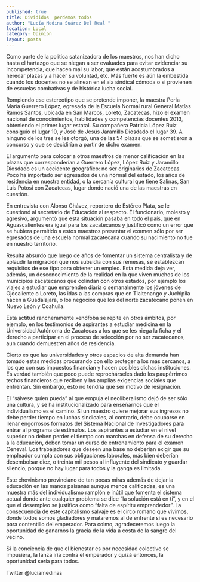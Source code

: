 ```yaml
---
published: true
title: Divididos  perdemos todos
author: "Lucía Medina Suárez Del Real "
location: Local
category: Opinión
layout: posts
---
```


Como parte de la política satanizadora de los maestros, nos han dicho hasta el hartazgo que se niegan a ser evaluados para evitar evidenciar su incompetencia, que hacen mal su labor, que están acostumbrados a heredar plazas y a hacer su voluntad, etc. Más fuerte es aún la embestida cuando los docentes no se alinean en el ala sindical cómoda o si provienen de escuelas combativas y de histórica lucha social. 

Rompiendo ese estereotipo que se pretende imponer, la maestra Perla María Guerrero López, egresada de la Escuela Normal rural General Matías Ramos Santos, ubicada en San Marcos, Loreto, Zacatecas, hizo el examen nacional de conocimientos, habilidades y competencias docentes 2013, obteniendo el primer lugar estatal. Su compañera Patricia López Ruiz consiguió el lugar 10, y José de Jesús Jaramillo Diosdado el lugar 39. A ninguno de los tres se les otorgó, una de las 54 plazas que se sometieron a concurso y que se decidirían a partir de dicho examen. 

El argumento para colocar a otros maestros de menor calificación en las plazas que corresponderían a Guerrero López, López Ruíz y Jaramillo Diosdado es un accidente geográfico: no ser originarios de Zacatecas. Poco ha importado ser egresados de una normal del estado, los años de residencia en nuestra entidad, o la cercanía cultural que tiene Salinas, San Luis Potosí con Zacatecas, lugar donde nació una de las maestras en cuestión. 

En entrevista con Alonso Chávez, reportero de Estéreo Plata, se le cuestionó al secretario de Educación al respecto. El funcionario, molesto y agresivo, argumentó que esta situación pasaba en todo el país, que en Aguascalientes era igual para los zacatecanos y justificó como un error que se hubiera permitido a estos maestros presentar el examen sólo por ser egresados de una escuela normal zacatecana cuando su nacimiento no fue en nuestro territorio. 

Resulta absurdo que luego de años de fomentar un sistema centralista y de aplaudir la migración que nos subsidia con sus remesas, se establezcan requisitos de ese tipo para obtener un empleo. Esta medida deja ver, además, un desconocimiento de la realidad en la que viven muchos de los municipios zacatecanos que colindan con otros estados, por ejemplo los viajes a estudiar que emprenden diaria o semanalmente los jóvenes de Ojocaliente o Loreto, las idas a las compras que en Tlaltenango y Juchipila hacen a Guadalajara, o los negocios que los del norte zacatecano ponen en Nuevo León y Coahuila. 

Esta actitud rancheramente xenófoba se repite en otros ámbitos, por ejemplo, en los testimonios de aspirantes a estudiar medicina en la Universidad Autónoma de Zacatecas a los que se les niega la ficha y el derecho a participar en el proceso de selección por no ser zacatecanos, aun cuando demuestren años de residencia.

Cierto es que las universidades y otros espacios de alta demanda han tomado estas medidas procurando con ello proteger a los más cercanos, a los que con sus impuestos financian y hacen posibles dichas instituciones. Es verdad también que poco puede reprochárseles dado los paupérrimos techos financieros que reciben y las amplias exigencias sociales que enfrentan. Sin embargo, esto no tendría que ser motivo de resignación.

El “sálvese quien pueda” al que empuja el neoliberalismo dejó de ser sólo una cultura, y se ha institucionalizado para enseñarnos que el individualismo es el camino. Si un maestro quiere mejorar sus ingresos no debe perder tiempo en luchas sindicales, al contrario, debe ocuparse en llenar engorrosos formatos del Sistema Nacional de Investigadores para entrar al programa de estímulos. Los aspirantes a estudiar en el nivel superior no deben perder el tiempo con marchas en defensa de su derecho a la educación, deben tomar un curso de entrenamiento para el examen Ceneval. Los trabajadores que deseen una base no deberían exigir que su empleador cumpla con sus obligaciones laborales, más bien deberían desembolsar diez, o treinta mil pesos al influyente del sindicato y guardar silencio, porque no hay lugar para todos y la ganga es limitada. 

Este chovinismo provinciano de tan pocas miras además de dejar la educación en las manos paisanas aunque menos calificadas, es una muestra más del individualismo ramplón e inútil que fomenta el sistema actual donde ante cualquier problema se dice “la solución está en ti”, y en el que el desempleo se justifica como “falta de espíritu emprendedor”. La consecuencia de este capitalismo salvaje es el circo romano que vivimos, donde todos somos gladiadores y mataremos al de enfrente si es necesario para contentillo del emperador. Para colmo, agradeceremos luego la oportunidad de ganarnos la gracia de la vida a costa de la sangre del vecino. 

Si la conciencia de que el bienestar es por necesidad colectivo se impusiera, la lanza iría contra el emperador y quizá entonces, la oportunidad sería para todos. 

Twitter @luciamedinas 
